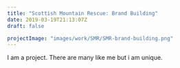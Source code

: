 ```yaml
---
title: "Scottish Mountain Rescue: Brand Building"
date: 2019-03-19T21:13:07Z
draft: false

projectImage: "images/work/SMR/SMR-brand-building.png"
---
```


I am a project. There are many like me but i am unique.
